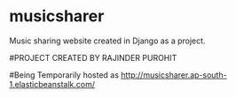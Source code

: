 # musicsharer
Music sharing website created in Django as a project.

#PROJECT CREATED BY RAJINDER PUROHIT

#Being Temporarily hosted as <a href="http://musicsharer.ap-south-1.elasticbeanstalk.com/">http://musicsharer.ap-south-1.elasticbeanstalk.com/</a>
